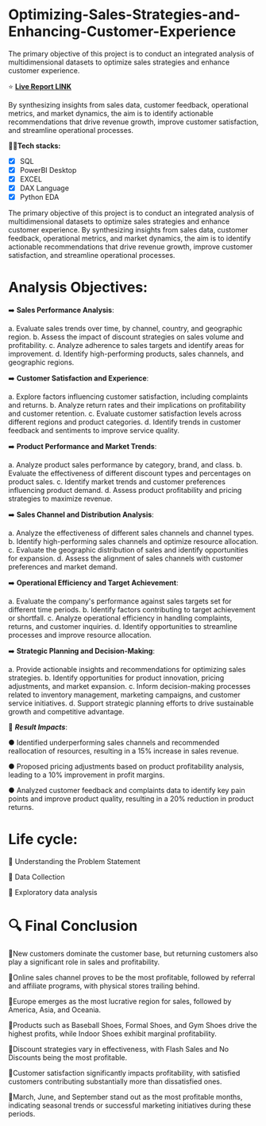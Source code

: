 # Optimizing-Sales-Strategies-and-Enhancing-Customer-Experience
The primary objective of this project is to conduct an integrated analysis of multidimensional datasets to optimize sales strategies and enhance customer experience.

⭐ **[Live Report LINK](https://app.powerbi.com/view?r=eyJrIjoiYzUyYjIzYTEtYThiMC00NGMwLTk1YmItY2VhYmNjYTNjMmU0IiwidCI6ImM2ZTU0OWIzLTVmNDUtNDAzMi1hYWU5LWQ0MjQ0ZGM1YjJjNCJ9)**

By synthesizing insights from sales data, customer feedback, operational metrics, and market dynamics, the aim is to identify actionable recommendations that drive revenue growth, improve customer satisfaction, and streamline operational processes.

 **👨‍💻Tech stacks:**

- [x] SQL
- [x] PowerBI Desktop
- [x] EXCEL
- [x] DAX Language
- [x] Python EDA

The primary objective of this project is to conduct an integrated analysis of multidimensional datasets to optimize sales strategies and enhance customer experience. By synthesizing insights from sales data, customer feedback, operational metrics, and market dynamics, the aim is to identify actionable recommendations that drive revenue growth, improve customer satisfaction, and streamline operational processes.

# Analysis Objectives:

➡️	**Sales Performance Analysis**:

a.	Evaluate sales trends over time, by channel, country, and geographic region.
b.	Assess the impact of discount strategies on sales volume and profitability.
c.	Analyze adherence to sales targets and identify areas for improvement.
d.	Identify high-performing products, sales channels, and geographic regions.

➡️	**Customer Satisfaction and Experience**:

a.	Explore factors influencing customer satisfaction, including complaints and returns.
b.	Analyze return rates and their implications on profitability and customer retention.
c.	Evaluate customer satisfaction levels across different regions and product categories.
d.	Identify trends in customer feedback and sentiments to improve service quality.

➡️	**Product Performance and Market Trends**:

a.	Analyze product sales performance by category, brand, and class.
b.	Evaluate the effectiveness of different discount types and percentages on product sales.
c.	Identify market trends and customer preferences influencing product demand.
d.	Assess product profitability and pricing strategies to maximize revenue.

➡️	**Sales Channel and Distribution Analysis**:

a.	Analyze the effectiveness of different sales channels and channel types.
b.	Identify high-performing sales channels and optimize resource allocation.
c.	Evaluate the geographic distribution of sales and identify opportunities for expansion.
d.	Assess the alignment of sales channels with customer preferences and market demand.

➡️	**Operational Efficiency and Target Achievement**:

a.	Evaluate the company's performance against sales targets set for different time periods.
b.	Identify factors contributing to target achievement or shortfall.
c.	Analyze operational efficiency in handling complaints, returns, and customer inquiries.
d.	Identify opportunities to streamline processes and improve resource allocation.

➡️	**Strategic Planning and Decision-Making**:

a.	Provide actionable insights and recommendations for optimizing sales strategies.
b.	Identify opportunities for product innovation, pricing adjustments, and market expansion.
c.	Inform decision-making processes related to inventory management, marketing campaigns, and customer service initiatives.
d.	Support strategic planning efforts to drive sustainable growth and competitive advantage.

🔎 ***Result Impacts***:

●	Identified underperforming sales channels and recommended reallocation of resources, resulting in a 15% increase in sales revenue.

●	Proposed pricing adjustments based on product profitability analysis, leading to a 10% improvement in profit margins.

●	Analyzed customer feedback and complaints data to identify key pain points and improve product quality, resulting in a 20% reduction in product returns.

# Life cycle:
🔸 Understanding the Problem Statement 

🔸 Data Collection

🔸 Exploratory data analysis

# 🔍 Final Conclusion
🔸New customers dominate the customer base, but returning customers also play a significant role in sales and profitability.

🔸Online sales channel proves to be the most profitable, followed by referral and affiliate programs, with physical stores trailing behind.

🔸Europe emerges as the most lucrative region for sales, followed by America, Asia, and Oceania.

🔸Products such as Baseball Shoes, Formal Shoes, and Gym Shoes drive the highest profits, while Indoor Shoes exhibit marginal profitability.

🔸Discount strategies vary in effectiveness, with Flash Sales and No Discounts being the most profitable.

🔸Customer satisfaction significantly impacts profitability, with satisfied customers contributing substantially more than dissatisfied ones.

🔸March, June, and September stand out as the most profitable months, indicating seasonal trends or successful marketing initiatives during these periods.
